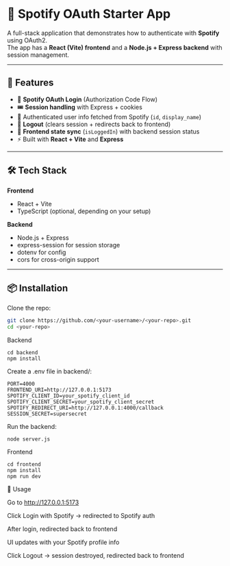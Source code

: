 # 🎵 Spotify OAuth Starter App  

A full-stack application that demonstrates how to authenticate with **Spotify** using OAuth2.  
The app has a **React (Vite) frontend** and a **Node.js + Express backend** with session management.  

---

## 🚀 Features
- 🔑 **Spotify OAuth Login** (Authorization Code Flow)  
- 🎟️ **Session handling** with Express + cookies  
- 👤 Authenticated user info fetched from Spotify (`id`, `display_name`)  
- 🚪 **Logout** (clears session + redirects back to frontend)  
- 🔄 **Frontend state sync** (`isLoggedIn`) with backend session status  
- ⚡ Built with **React + Vite** and **Express**  

---

## 🛠️ Tech Stack
**Frontend**
- React + Vite  
- TypeScript (optional, depending on your setup)  

**Backend**
- Node.js + Express  
- express-session for session storage  
- dotenv for config  
- cors for cross-origin support  

---

## 📦 Installation

Clone the repo:
```sh
git clone https://github.com/<your-username>/<your-repo>.git
cd <your-repo>
```

Backend
```
cd backend
npm install
```

Create a .env file in backend/:

```
PORT=4000
FRONTEND_URI=http://127.0.0.1:5173
SPOTIFY_CLIENT_ID=your_spotify_client_id
SPOTIFY_CLIENT_SECRET=your_spotify_client_secret
SPOTIFY_REDIRECT_URI=http://127.0.0.1:4000/callback
SESSION_SECRET=supersecret
```


Run the backend:

```
node server.js
```
Frontend
```
cd frontend
npm install
npm run dev 
```

🔑 Usage

Go to http://127.0.0.1:5173

Click Login with Spotify → redirected to Spotify auth

After login, redirected back to frontend

UI updates with your Spotify profile info

Click Logout → session destroyed, redirected back to frontend